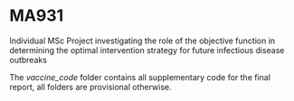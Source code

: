 # MA931

Individual MSc Project investigating the role of the objective function in determining the optimal intervention strategy for future infectious disease outbreaks

The *vaccine_code* folder contains all supplementary code for the final report, all folders are provisional otherwise.  

